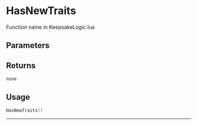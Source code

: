 # HasNewTraits
Function name in KeepsakeLogic.lua
## Parameters

## Returns
`none`
## Usage
```lua
HasNewTraits()
```
---
